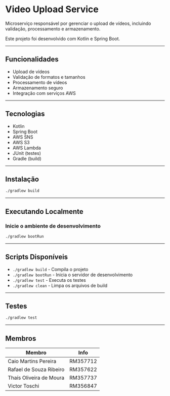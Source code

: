 # Video Upload Service

Microserviço responsável por gerenciar o upload de vídeos, incluindo validação, processamento e armazenamento.

Este projeto foi desenvolvido com Kotlin e Spring Boot.

---

## Funcionalidades

- Upload de vídeos
- Validação de formatos e tamanhos
- Processamento de vídeos
- Armazenamento seguro
- Integração com serviços AWS

---

## Tecnologias

- Kotlin
- Spring Boot
- AWS SNS
- AWS S3
- AWS Lambda
- JUnit (testes)
- Gradle (build)

---

## Instalação

```bash
./gradlew build
```

---

## Executando Localmente

### Inicie o ambiente de desenvolvimento

```bash
./gradlew bootRun
```

---

## Scripts Disponíveis

- `./gradlew build` - Compila o projeto
- `./gradlew bootRun` - Inicia o servidor de desenvolvimento
- `./gradlew test` - Executa os testes
- `./gradlew clean` - Limpa os arquivos de build

---

## Testes

```bash
./gradlew test
```

---

## Membros

| Membro                        | Info     |
| ----------------------------- | -------- |
| Caio Martins Pereira          | RM357712 |
| Rafael de Souza Ribeiro       | RM357622 |
| Thaís Oliveira de Moura       | RM357737 |
| Victor Toschi                 | RM356847 |